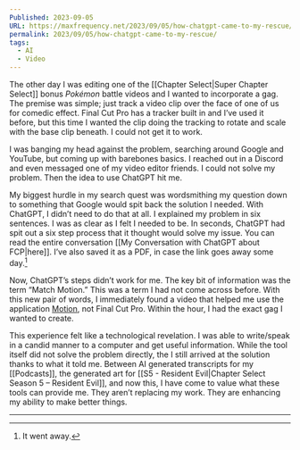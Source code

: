 ```yaml
---
Published: 2023-09-05
URL: https://maxfrequency.net/2023/09/05/how-chatgpt-came-to-my-rescue/
permalink: 2023/09/05/how-chatgpt-came-to-my-rescue/
tags:
  - AI
  - Video
---
```

The other day I was editing one of the [[Chapter Select|Super Chapter Select]] bonus *Pokémon* battle videos and I wanted to incorporate a gag. The premise was simple; just track a video clip over the face of one of us for comedic effect. Final Cut Pro has a tracker built in and I’ve used it before, but this time I wanted the clip doing the tracking to rotate and scale with the base clip beneath. I could not get it to work.

I was banging my head against the problem, searching around Google and YouTube, but coming up with barebones basics. I reached out in a Discord and even messaged one of my video editor friends. I could not solve my problem. Then the idea to use ChatGPT hit me.

My biggest hurdle in my search quest was wordsmithing my question down to something that Google would spit back the solution I needed. With ChatGPT, I didn’t need to do that at all. I explained my problem in six sentences. I was as clear as I felt I needed to be. In seconds, ChatGPT had spit out a six step process that it thought would solve my issue. You can read the entire conversation [[My Conversation with ChatGPT about FCP|here]]. I’ve also saved it as a PDF, in case the link goes away some day.[^1]

Now, ChatGPT’s steps didn’t work for me. The key bit of information was the term “Match Motion.” This was a term I had not come across before. With this new pair of words, I immediately found a video that helped me use the application [Motion](https://www.apple.com/final-cut-pro/motion/), not Final Cut Pro. Within the hour, I had the exact gag I wanted to create.

This experience felt like a technological revelation. I was able to write/speak in a candid manner to a computer and get useful information. While the tool itself did not solve the problem directly, the I still arrived at the solution thanks to what it told me. Between AI generated transcripts for my [[Podcasts]], the generated art for [[S5 - Resident Evil|Chapter Select Season 5 – Resident Evil]], and now this, I have come to value what these tools can provide me. They aren’t replacing my work. They are enhancing my ability to make better things.

---
[^1]: It went away.